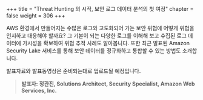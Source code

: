 +++
title = "Threat Hunting 의 시작, 보안 로그 데이터 분석의 첫 여정"
chapter = false
weight = 306
+++

 AWS 환경에서 만들어지는 수많은 로그와 고도화되어 가는 보안 위협에 어떻게 위협을 인지하고 대응해야 할까요? 그 기본이 되는 다양한 로그를 이해해 보고 수집된 로그 데이터에 가시성을 확보하여 위협 추적 사례도 알아봅니다. 또한 최근 발표된 Amazon Security Lake 서비스를 통해 보안 데이터를 정규화하고 통합할 수 있는 방법도 소개합니다.

발표자료와 발표동영상은 준비되는대로 업로드될 예정입니다.

>  **발표자: 정관진, Solutions Architect, Security Specialist, Amazon Web Services, Inc.** 
